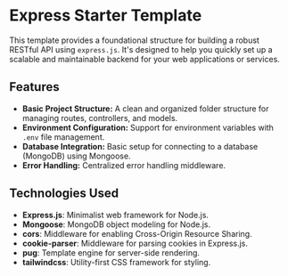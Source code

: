 # Express Starter Template

This template provides a foundational structure for building a robust RESTful API using `express.js`. It's designed to help you quickly set up a scalable and maintainable backend for your web applications or services.

## Features

- **Basic Project Structure:** A clean and organized folder structure for managing routes, controllers, and models.
- **Environment Configuration:** Support for environment variables with `.env` file management.
- **Database Integration:** Basic setup for connecting to a database (MongoDB) using Mongoose.
- **Error Handling:** Centralized error handling middleware.

## Technologies Used

- **Express.js**: Minimalist web framework for Node.js.
- **Mongoose**: MongoDB object modeling for Node.js.
- **cors**: Middleware for enabling Cross-Origin Resource Sharing.
- **cookie-parser**: Middleware for parsing cookies in Express.js.
- **pug**: Template engine for server-side rendering.
- **tailwindcss**: Utility-first CSS framework for styling.
